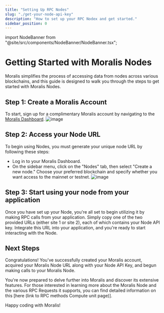 ```yaml
---
title: "Setting Up RPC Nodes"
slug: "./get-your-node-api-key"
description: "How to set up your RPC Nodex and get started."
sidebar_position: 0
---
```


import NodeBanner from "@site/src/components/NodeBanner/NodeBanner.tsx";

# Getting Started with Moralis Nodes

Moralis simplifies the process of accessing data from nodes across various blockchains, and this guide is designed to walk you through the steps to get started with Moralis Nodes.

## Step 1: Create a Moralis Account

To start, sign up for a complimentary Moralis account by navigating to the [Moralis Dashboard](https://admin.moralis.io/).
![image](https://github.com/MoralisWeb3/docs/assets/15834299/3d1c58e5-e084-41c0-8e9a-0a548935a64a)

## Step 2: Access your Node URL

To begin using Nodes, you must generate your unique node URL by following these steps:

- Log in to your Moralis Dashboard.
- On the sidebar menu, click on the "Nodes" tab, then select "Create a new node." Choose your preferred blockchain and specify whether you want access to the mainnet or testnet.
  ![image](https://github.com/MoralisWeb3/docs/assets/15834299/eb489c87-64d5-459d-ab1e-4cd9422e0f46)

## Step 3: Start using your node from your application

Once you have set up your Node, you're all set to begin utilizing it by making RPC calls from your application. Simply copy one of the two provided URLs (either site 1 or site 2), each of which contains your Node API key. Integrate this URL into your application, and you're ready to start interacting with the Node.

## Next Steps

Congratulations! You've successfully created your Moralis account, acquired your Moralis Node URL along with your Node API Key, and begun making calls to your Moralis Node.

You're now prepared to delve further into Moralis and discover its extensive features. For those interested in learning more about the Moralis Node and the various RPC Requests it supports, you can find detailed information on this [here (link to RPC methods Compute unit page)].

Happy coding with Moralis!
